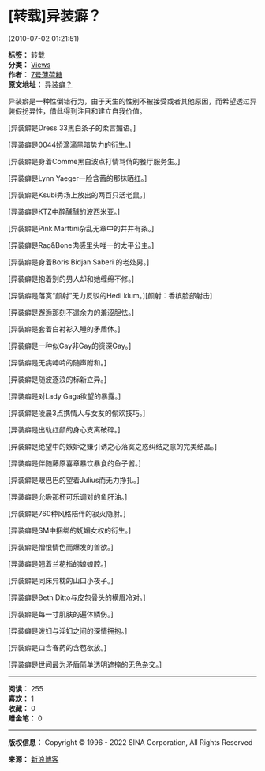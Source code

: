 # [转载]异装癖？

(2010-07-02 01:21:51)

**标签：** 转载  
**分类：** [Views](//blog.sina.com.cn/s/articlelist_1762928124_1_1.html)  
**作者：** [7号薄荷糖](http://blog.sina.com.cn/u/1175380083 "7号薄荷糖")  
**原文地址：** [异装癖？](http://blog.sina.com.cn/s/blog_460ee0730100hqbz.html "异装癖？")  

异装癖是一种性倒错行为，由于天生的性别不被接受或者其他原因，而希望透过异装假扮异性，借此得到注目和建立自我价值。

\[异装癖是Dress 33黑白条子的柔言媚语。\]

\[异装癖是0044娇滴滴黑暗势力的衍生。\]

\[异装癖是身着Comme黑白波点打情骂俏的餐厅服务生。\]

\[异装癖是Lynn Yaeger一脸含蓄的那抹晒红。\]

\[异装癖是Ksubi秀场上放出的两百只活老鼠。\]

\[异装癖是KTZ中醉醺醺的波西米亚。\]

\[异装癖是Pink Marttini杂乱无章中的井井有条。\]

\[异装癖是Rag&Bone肉感里头唯一的太平公主。\]

\[异装癖是身着Boris Bidjan Saberi 的老处男。\]

\[异装癖是抱着别的男人却和她缠绵不修。\]

\[异装癖是落寞“颜射”无力反驳的Hedi klum。\]\[颜射：香槟脸部射击\]

\[异装癖是邂逅那刻不遣余力的羞涩胆怯。\]

\[异装癖是套着白衬衫入睡的矛盾体。\]

\[异装癖是一种似Gay非Gay的资深Gay。\]

\[异装癖是无病呻吟的随声附和。\]

\[异装癖是随波逐浪的标新立异。\]

\[异装癖是对Lady Gaga欲望的暴露。\]

\[异装癖是凌晨3点携情人与女友的偷欢技巧。\]

\[异装癖是出轨红颜的身心支离破碎。\]

\[异装癖是绝望中的嫉妒之嫌引诱之心落寞之惑纠结之意的完美结晶。\]

\[异装癖是伴随藤原喜章暴饮暴食的鱼子酱。\]

\[异装癖是眼巴巴的望着Julius而无力挣扎。\]

\[异装癖是允吸那杯可乐调对的鱼肝油。\]

\[异装癖是760种风格陪伴的寂灭隐射。\]

\[异装癖是SM中捆绑的妩媚女权的衍生。\]

\[异装癖是憎恨情色而爆发的兽欲。\]

\[异装癖是翘着兰花指的娘娘腔。\]

\[异装癖是同床异枕的山口小夜子。\]

\[异装癖是Beth Ditto与皮包骨头的横眉冷对。\]

\[异装癖是每一寸肌肤的遍体鳞伤。\]

\[异装癖是泼妇与淫妇之间的深情拥抱。\]

\[异装癖是口含春药的含苞欲放。\]

\[异装癖是世间最为矛盾简单透明遮掩的无色杂交。\]

---

**阅读：** 255   
**喜欢：** 1  
**收藏：** 0  
**赠金笔：** 0  

---

**版权信息：** Copyright © 1996 - 2022 SINA Corporation, All Rights Reserved  

**来源：** [新浪博客](http://blog.sina.com.cn/u/1762928124)  